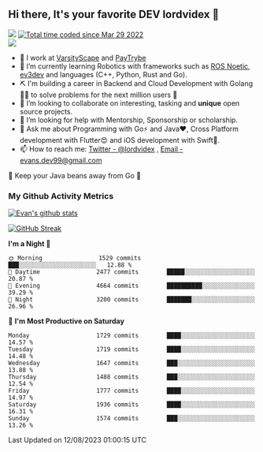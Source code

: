## Hi there, It's your favorite DEV lordvidex 👋
<img src="https://komarev.com/ghpvc/?username=lordvidex&label=Views&color=blue&style=plastic" /> <a href="https://wakatime.com/@0e56db35-d16b-410a-acc0-4085055304bf"><img src="https://wakatime.com/badge/user/0e56db35-d16b-410a-acc0-4085055304bf.svg" alt="Total time coded since Mar 29 2022" /></a>  
![](https://github-profile-trophy.vercel.app/?username=lordvidex)
- 🔭 I work at [VarsityScape](https://varsityscape.com) and [PayTrybe](https://www.paytrybe.com)
- 🌱 I’m currently learning Robotics with frameworks such as [ROS Noetic](ros.org), [ev3dev](www.ev3dev.org) and languages (C++, Python, Rust and Go).
- ⛏️ I'm building a career in Backend and Cloud Development with Golang 🧙🏼 to solve problems for the next million users 🤌
- 👯 I’m looking to collaborate on interesting, tasking and **unique** open source projects.
- 🤔 I’m looking for help with Mentorship, Sponsorship or scholarship.
- 💬 Ask me about Programming with Go⚡️ and Java❤️, Cross Platform development with Flutter😍 and iOS development with Swift🚀.
- 📫 How to reach me: [Twitter - @lordvidex](https://twitter.com/lordvidex) , [Email - evans.dev99@gmail.com](mailto:evans.dev99@gmail.com?body=Hello%20Evans,)
  
    
🎤 Keep your Java beans away from Go 🌚
  
  
### My Github Activity Metrics
<div>
<!-- <a href="https://github.com/lordvidex">
  <img src="https://github-readme-stats.vercel.app/api/top-langs/?username=lordvidex&theme=light" />
</a>    -->
<!-- [![Top Langs](https://github-readme-stats.vercel.app/api/top-langs/?username=lordvidex)](https://github.com/lordvidex/)  -->
<a href="https://github.com/lordvidex">
 <img src="https://github-readme-stats.vercel.app/api?username=lordvidex&show_icons=true&theme=light&line_height=27" alt="Evan's github stats"/>
</a>
</div>

[![GitHub Streak](https://github-readme-streak-stats.herokuapp.com?user=lordvidex&theme=github-dark&hide_border=true)](https://git.io/streak-stats)

<!--
  <a href="https://github.com/iampawan/FlutterExampleApps">
    <img align="center" src="https://github-readme-stats.vercel.app/api/pin/?username=iampawan&repo=FlutterExampleApps&theme=light" />

  </a>
  <a href="https://github.com/iampawan/VelocityX">
   <img align="center" src="https://github-readme-stats.vercel.app/api/pin/?username=iampawan&repo=VelocityX&theme=light" />
  </a>
-->
<!--START_SECTION:waka-->
**I'm a Night 🦉** 

```text
🌞 Morning                1529 commits        ███░░░░░░░░░░░░░░░░░░░░░░   12.88 % 
🌆 Daytime                2477 commits        █████░░░░░░░░░░░░░░░░░░░░   20.87 % 
🌃 Evening                4664 commits        ██████████░░░░░░░░░░░░░░░   39.29 % 
🌙 Night                  3200 commits        ███████░░░░░░░░░░░░░░░░░░   26.96 % 
```
📅 **I'm Most Productive on Saturday** 

```text
Monday                   1729 commits        ████░░░░░░░░░░░░░░░░░░░░░   14.57 % 
Tuesday                  1719 commits        ████░░░░░░░░░░░░░░░░░░░░░   14.48 % 
Wednesday                1647 commits        ███░░░░░░░░░░░░░░░░░░░░░░   13.88 % 
Thursday                 1488 commits        ███░░░░░░░░░░░░░░░░░░░░░░   12.54 % 
Friday                   1777 commits        ████░░░░░░░░░░░░░░░░░░░░░   14.97 % 
Saturday                 1936 commits        ████░░░░░░░░░░░░░░░░░░░░░   16.31 % 
Sunday                   1574 commits        ███░░░░░░░░░░░░░░░░░░░░░░   13.26 % 
```



 Last Updated on 12/08/2023 01:00:15 UTC
<!--END_SECTION:waka-->
